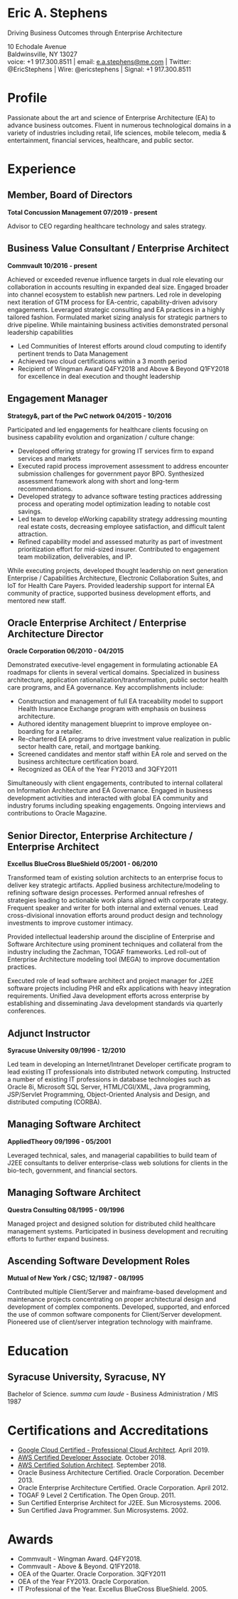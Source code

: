 # Eric A. Stephens
Driving Business Outcomes through Enterprise Architecture

10 Echodale Avenue  
Baldwinsville, NY 13027  
voice: +1 917.300.8511 | email: e.a.stephens@me.com | Twitter: @EricStephens | Wire: @ericstephens | Signal: +1 917.300.8511  

# Profile
Passionate about the art and science of Enterprise Architecture (EA) to advance business outcomes. Fluent in numerous technological domains in a variety of industries including retail, life sciences, mobile telecom, media & entertainment, financial services, healthcare, and public sector.

# Experience

## Member, Board of Directors
**Total Concussion Management 07/2019 - present**

Advisor to CEO regarding healthcare technology and sales strategy.


## Business Value Consultant / Enterprise Architect
**Commvault 10/2016 - present**

Achieved or exceeded revenue influence targets in dual role elevating our collaboration in accounts resulting in expanded deal size.  Engaged broader into channel ecosystem to establish new partners.
Led role in developing next iteration of GTM process for EA-centric, capability-driven advisory engagements. Leveraged strategic consulting and EA practices in a highly tailored fashion. Formulated market sizing analysis for strategic partners to drive pipeline.
While maintaining business activities demonstrated personal leadership capabilities
- Led Communities of Interest efforts around cloud computing to identify pertinent trends to Data Management
- Achieved two cloud certifications within a 3 month period
- Recipient of Wingman Award Q4FY2018 and Above & Beyond Q1FY2018 for excellence in deal execution and thought leadership

## Engagement Manager
**Strategy&, part of the PwC network 04/2015 - 10/2016**

Participated and led engagements for healthcare clients focusing on business capability evolution and organization / culture change:

- Developed offering strategy for growing IT services firm to expand services and markets
- Executed rapid process improvement assessment to address encounter submission challenges for government payor BPO. Synthesized assessment framework along with short and long-term recommendations.
- Developed strategy to advance software testing practices addressing process and operating model optimization leading to notable cost savings.   
- Led team to develop eWorking capability strategy addressing mounting real estate costs, decreasing employee satisfaction, and difficult talent attraction.
- Refined capability model and assessed maturity as part of investment prioritization effort for mid-sized insurer. Contributed to engagement team mobilization, deliverables, and IP.

While executing projects, developed thought leadership on next generation Enterprise / Capabilities Architecture, Electronic Collaboration Suites, and IoT for Health Care Payers. Provided leadership support for internal EA community of practice, supported business development efforts, and mentored new staff.

## Oracle Enterprise Architect / Enterprise Architecture Director
**Oracle Corporation 06/2010 - 04/2015**

Demonstrated executive-level engagement in formulating actionable EA roadmaps for clients in several vertical domains. Specialized in business architecture, application rationalization/transformation, public sector health care programs, and EA governance. Key accomplishments include:

- Construction and management of full EA traceability model to support Health Insurance Exchange program with emphasis on business architecture.
- Authored identity management blueprint to improve employee on-boarding for a retailer.
- Re-chartered EA programs to drive investment value realization in public sector health care, retail, and mortgage banking.
- Screened candidates and mentor staff within EA role and served on the business architecture certification board.
- Recognized as OEA of the Year FY2013 and 3QFY2011

Simultaneously with client engagements, contributed to internal collateral on Information Architecture and EA Governance. Engaged in business development activities and interacted with global EA community and industry forums including speaking engagements. Ongoing interviews and contributions to Oracle Magazine.

## Senior Director, Enterprise Architecture / Enterprise Architect
**Excellus BlueCross BlueShield 05/2001 - 06/2010**

Transformed team of existing solution architects to an enterprise focus to deliver key strategic artifacts. Applied business architecture/modeling to refining software design processes. Performed annual refreshes of strategies leading to actionable work plans aligned with corporate strategy. Frequent speaker and writer for both internal and external venues. Lead cross-divisional innovation efforts around product design and technology investments to improve customer intimacy.

Provided intellectual leadership around the discipline of Enterprise and Software Architecture using prominent techniques and collateral from the industry including the Zachman, TOGAF frameworks. Led roll-out of Enterprise Architecture modeling tool (MEGA) to improve documentation practices.  

Executed role of lead software architect and project manager for J2EE software projects including PHR and eRx applications with heavy integration requirements. Unified Java development efforts across enterprise by establishing and disseminating Java development standards via quarterly conferences.

## Adjunct Instructor
**Syracuse University 09/1996 - 12/2010**

Led team in developing an Internet/Intranet Developer certificate program to lead existing IT professionals into distributed network computing. Instructed a number of existing IT professions in database technologies such as Oracle 8i, Microsoft SQL Server, HTML/CGI/XML, Java programming, JSP/Servlet Programming, Object-Oriented Analysis and Design, and distributed computing (CORBA).

## Managing Software Architect
**AppliedTheory 09/1996 - 05/2001**

Leveraged technical, sales, and managerial capabilities to build team of J2EE consultants to deliver enterprise-class web solutions for clients in the bio-tech, government, and financial sectors.

## Managing Software Architect
**Questra Consulting 08/1995 - 09/1996**

Managed project and designed solution for distributed child healthcare management systems. Participated in business development and recruiting efforts to further expand business.

## Ascending Software Development Roles
**Mutual of New York / CSC; 12/1987 - 08/1995**

Contributed multiple Client/Server and mainframe-based development and maintenance projects concentrating on proper architectural design and development of complex components. Developed, supported, and enforced the use of common software components for Client/Server development. Pioneered use of client/server integration technology with mainframe.

# Education

## Syracuse University, Syracuse, NY
Bachelor of Science. _summa cum laude_ - Business Administration / MIS 1987

# Certifications and Accreditations

- [Google Cloud Certified - Professional Cloud Architect](https://www.credential.net/5wkbz8wh?key=a60fe89b8dbab5c1ae14c7b98df5dc8a5d32f18521582f92ea8d13700d95de93). April 2019.
- [AWS Certified Developer Associate](https://www.certmetrics.com/amazon/public/badge.aspx?i=2&t=c&d=2018-10-03&ci=AWS00381188). October 2018.
- [AWS Certified Solution Architect](https://www.certmetrics.com/amazon/public/badge.aspx?i=2&t=c&d=2018-10-03&ci=AWS00381188). September 2018.
- Oracle Business Architecture Certified. Oracle Corporation. December 2013.
- Oracle Enterprise Architecture Certified. Oracle Corporation. April 2012.
- TOGAF 9 Level 2 Certification. The Open Group. 2011.
- Sun Certified Enterprise Architect for J2EE. Sun Microsystems. 2006.
- Sun Certified Java Programmer. Sun Microsystems. 2002.

# Awards

- Commvault - Wingman Award. Q4FY2018.
- Commvault - Above & Beyond. Q1FY2018.
- OEA of the Quarter. Oracle Corporation. 3QFY2011
- OEA of the Year FY2013. Oracle Corporation.
- IT Professional of the Year. Excellus BlueCross BlueShield. 2005.
